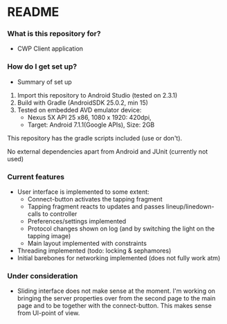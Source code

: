 # README #

### What is this repository for? ###

* CWP Client application

### How do I get set up? ###

* Summary of set up

1. Import this repository to Android Studio (tested on 2.3.1)
2. Build with Gradle (AndroidSDK 25.0.2, min 15)
3. Tested on embedded AVD emulator device:
     * Nexus 5X API 25 x86, 1080 x 1920: 420dpi, 
     * Target: Android 7.1.1(Google APIs), Size: 2GB

This repository has the gradle scripts included (use or don't).

No external dependencies apart from Android and JUnit (currently not used)

### Current features ###

* User interface is implemented to some extent:
     * Connect-button activates the tapping fragment
     * Tapping fragment reacts to updates and passes lineup/linedown-calls to controller
     * Preferences/settings implemented
     * Protocol changes shown on log (and by switching the light on the tapping image)
     * Main layout implemented with constraints
* Threading implemented (todo: locking & sephamores)
* Initial barebones for networking implemented (does not fully work atm)

### Under consideration ###

* Sliding interface does not make sense at the moment. I'm working on bringing the server properties over from the second page to the main page and to be together with the connect-button. This makes sense from UI-point of view.